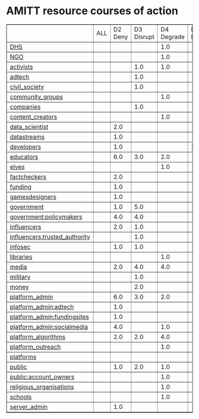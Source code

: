# AMITT resource courses of action

<table border="1">
<tr>
<td> </td>
<td>ALL</td>
<td>D2 Deny</td>
<td>D3 Disrupt</td>
<td>D4 Degrade</td>
<td>D5 Deceive</td>
<td>D6 Destroy</td>
<td>D7 Deter</td>
<td>TOTALS</td></tr><tr>
<td><a href="resources_needed/DHScounters.md">DHS</a></td>
<td> </td>
<td> </td>
<td> </td>
<td>1.0</td>
<td> </td>
<td> </td>
<td> </td>
<td></td></tr>
<tr>
<td><a href="resources_needed/NGOcounters.md">NGO</a></td>
<td> </td>
<td> </td>
<td> </td>
<td>1.0</td>
<td> </td>
<td> </td>
<td> </td>
<td></td></tr>
<tr>
<td><a href="resources_needed/activistscounters.md">activists</a></td>
<td> </td>
<td> </td>
<td>1.0</td>
<td>1.0</td>
<td> </td>
<td> </td>
<td> </td>
<td></td></tr>
<tr>
<td><a href="resources_needed/adtechcounters.md">adtech</a></td>
<td> </td>
<td> </td>
<td>1.0</td>
<td> </td>
<td> </td>
<td> </td>
<td> </td>
<td></td></tr>
<tr>
<td><a href="resources_needed/civil_societycounters.md">civil_society</a></td>
<td> </td>
<td> </td>
<td>1.0</td>
<td> </td>
<td> </td>
<td> </td>
<td> </td>
<td></td></tr>
<tr>
<td><a href="resources_needed/community_groupscounters.md">community_groups</a></td>
<td> </td>
<td> </td>
<td> </td>
<td>1.0</td>
<td> </td>
<td> </td>
<td> </td>
<td></td></tr>
<tr>
<td><a href="resources_needed/companiescounters.md">companies</a></td>
<td> </td>
<td> </td>
<td>1.0</td>
<td> </td>
<td> </td>
<td> </td>
<td> </td>
<td></td></tr>
<tr>
<td><a href="resources_needed/content_creatorscounters.md">content_creators</a></td>
<td> </td>
<td> </td>
<td> </td>
<td>1.0</td>
<td> </td>
<td> </td>
<td> </td>
<td></td></tr>
<tr>
<td><a href="resources_needed/data_scientistcounters.md">data_scientist</a></td>
<td> </td>
<td>2.0</td>
<td> </td>
<td> </td>
<td> </td>
<td> </td>
<td> </td>
<td></td></tr>
<tr>
<td><a href="resources_needed/datastreamscounters.md">datastreams</a></td>
<td> </td>
<td>1.0</td>
<td> </td>
<td> </td>
<td> </td>
<td> </td>
<td> </td>
<td></td></tr>
<tr>
<td><a href="resources_needed/developerscounters.md">developers</a></td>
<td> </td>
<td>1.0</td>
<td> </td>
<td> </td>
<td>1.0</td>
<td> </td>
<td> </td>
<td></td></tr>
<tr>
<td><a href="resources_needed/educatorscounters.md">educators</a></td>
<td> </td>
<td>6.0</td>
<td>3.0</td>
<td>2.0</td>
<td> </td>
<td> </td>
<td> </td>
<td></td></tr>
<tr>
<td><a href="resources_needed/elvescounters.md">elves</a></td>
<td> </td>
<td> </td>
<td> </td>
<td>1.0</td>
<td> </td>
<td> </td>
<td> </td>
<td></td></tr>
<tr>
<td><a href="resources_needed/factcheckerscounters.md">factcheckers</a></td>
<td> </td>
<td>2.0</td>
<td> </td>
<td> </td>
<td> </td>
<td> </td>
<td> </td>
<td></td></tr>
<tr>
<td><a href="resources_needed/fundingcounters.md">funding</a></td>
<td> </td>
<td>1.0</td>
<td> </td>
<td> </td>
<td> </td>
<td> </td>
<td> </td>
<td></td></tr>
<tr>
<td><a href="resources_needed/gamesdesignerscounters.md">gamesdesigners</a></td>
<td> </td>
<td>1.0</td>
<td> </td>
<td> </td>
<td> </td>
<td> </td>
<td> </td>
<td></td></tr>
<tr>
<td><a href="resources_needed/governmentcounters.md">government</a></td>
<td> </td>
<td>1.0</td>
<td>5.0</td>
<td> </td>
<td> </td>
<td> </td>
<td>1.0</td>
<td></td></tr>
<tr>
<td><a href="resources_needed/government:policymakerscounters.md">government:policymakers</a></td>
<td> </td>
<td>4.0</td>
<td>4.0</td>
<td> </td>
<td> </td>
<td> </td>
<td> </td>
<td></td></tr>
<tr>
<td><a href="resources_needed/influencerscounters.md">influencers</a></td>
<td> </td>
<td>2.0</td>
<td>1.0</td>
<td> </td>
<td> </td>
<td> </td>
<td> </td>
<td></td></tr>
<tr>
<td><a href="resources_needed/influencers:trusted_authoritycounters.md">influencers:trusted_authority</a></td>
<td> </td>
<td> </td>
<td>1.0</td>
<td> </td>
<td> </td>
<td> </td>
<td> </td>
<td></td></tr>
<tr>
<td><a href="resources_needed/infoseccounters.md">infosec</a></td>
<td> </td>
<td>1.0</td>
<td>1.0</td>
<td> </td>
<td> </td>
<td> </td>
<td> </td>
<td></td></tr>
<tr>
<td><a href="resources_needed/librariescounters.md">libraries</a></td>
<td> </td>
<td> </td>
<td> </td>
<td>1.0</td>
<td> </td>
<td> </td>
<td> </td>
<td></td></tr>
<tr>
<td><a href="resources_needed/mediacounters.md">media</a></td>
<td> </td>
<td>2.0</td>
<td>4.0</td>
<td>4.0</td>
<td> </td>
<td> </td>
<td> </td>
<td></td></tr>
<tr>
<td><a href="resources_needed/militarycounters.md">military</a></td>
<td> </td>
<td> </td>
<td>1.0</td>
<td> </td>
<td> </td>
<td> </td>
<td> </td>
<td></td></tr>
<tr>
<td><a href="resources_needed/moneycounters.md">money</a></td>
<td> </td>
<td> </td>
<td>2.0</td>
<td> </td>
<td> </td>
<td> </td>
<td> </td>
<td></td></tr>
<tr>
<td><a href="resources_needed/platform_admincounters.md">platform_admin</a></td>
<td> </td>
<td>6.0</td>
<td>3.0</td>
<td>2.0</td>
<td> </td>
<td> </td>
<td> </td>
<td></td></tr>
<tr>
<td><a href="resources_needed/platform_admin:adtechcounters.md">platform_admin:adtech</a></td>
<td> </td>
<td>1.0</td>
<td> </td>
<td> </td>
<td> </td>
<td> </td>
<td> </td>
<td></td></tr>
<tr>
<td><a href="resources_needed/platform_admin:fundingsitescounters.md">platform_admin:fundingsites</a></td>
<td> </td>
<td>1.0</td>
<td> </td>
<td> </td>
<td> </td>
<td> </td>
<td> </td>
<td></td></tr>
<tr>
<td><a href="resources_needed/platform_admin:socialmediacounters.md">platform_admin:socialmedia</a></td>
<td> </td>
<td>4.0</td>
<td> </td>
<td>1.0</td>
<td> </td>
<td> </td>
<td> </td>
<td></td></tr>
<tr>
<td><a href="resources_needed/platform_algorithmscounters.md">platform_algorithms</a></td>
<td> </td>
<td>2.0</td>
<td>2.0</td>
<td>4.0</td>
<td> </td>
<td> </td>
<td> </td>
<td></td></tr>
<tr>
<td><a href="resources_needed/platform_outreachcounters.md">platform_outreach</a></td>
<td> </td>
<td> </td>
<td> </td>
<td>1.0</td>
<td> </td>
<td> </td>
<td> </td>
<td></td></tr>
<tr>
<td><a href="resources_needed/platformscounters.md">platforms</a></td>
<td> </td>
<td> </td>
<td> </td>
<td> </td>
<td> </td>
<td> </td>
<td>1.0</td>
<td></td></tr>
<tr>
<td><a href="resources_needed/publiccounters.md">public</a></td>
<td> </td>
<td>1.0</td>
<td>2.0</td>
<td>1.0</td>
<td> </td>
<td> </td>
<td> </td>
<td></td></tr>
<tr>
<td><a href="resources_needed/public:account_ownerscounters.md">public:account_owners</a></td>
<td> </td>
<td> </td>
<td> </td>
<td>1.0</td>
<td> </td>
<td> </td>
<td> </td>
<td></td></tr>
<tr>
<td><a href="resources_needed/religious_organisationscounters.md">religious_organisations</a></td>
<td> </td>
<td> </td>
<td> </td>
<td>1.0</td>
<td> </td>
<td> </td>
<td> </td>
<td></td></tr>
<tr>
<td><a href="resources_needed/schoolscounters.md">schools</a></td>
<td> </td>
<td> </td>
<td> </td>
<td>1.0</td>
<td> </td>
<td> </td>
<td> </td>
<td></td></tr>
<tr>
<td><a href="resources_needed/server_admincounters.md">server_admin</a></td>
<td> </td>
<td>1.0</td>
<td> </td>
<td> </td>
<td> </td>
<td> </td>
<td> </td>
<td></td></tr>
<tr>
</tr>
</table>
